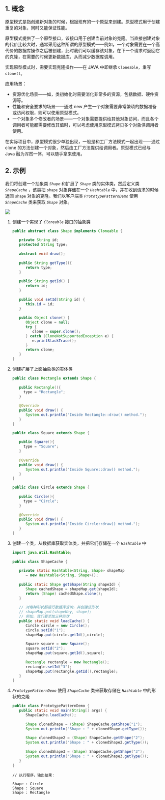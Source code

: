 ## 1. 概念

原型模式是指创建新对象的时候，根据现有的一个原型来创建。原型模式用于创建重复的对象，同时又能保证性能。

原型模式提供了一个原型接口，该接口用于创建当前对象的克隆。当直接创建对象的代价比较大时，通常采用这种所谓的原型模式——例如，一个对象需要在一个高代价的数据库操作之后被创建，此时我们可以缓存该对象，在下一个请求时返回它的克隆，在需要的时候更新数据库，从而减少数据库调用。

实现原型模式时，需要实现克隆操作——在 JAVA 中即继承 `Cloneable`，重写 `clone()`。

应用场景：

- 资源优化场景——如，类初始化时需要消化非常多的资源，包括数据、硬件资源等。 
- 性能和安全要求的场景——通过 new 产生一个对象需要非常繁琐的数据准备或访问权限，则可以使用原型模式。 
- 一个对象多个修改者的场景——一个对象需要提供给其他对象访问，而且各个调用者可能都需要修改其值时，可以考虑使用原型模式拷贝多个对象供调用者使用。

在实际项目中，原型模式很少单独出现，一般是和工厂方法模式一起出现——通过 clone 的方法创建一个对象，然后由工厂方法提供给调用者。原型模式已经与 Java 融为浑然一体，可以随手拿来使用。

## 2. 示例

我们将创建一个抽象类 *`Shape`* 和扩展了 *`Shape`* 类的实体类，然后定义类 *`ShapeCache`* ，该类把 `shape` 对象存储在一个 *`Hashtable`* 中，并在收到请求的时候返回 `shape` 对象的克隆。我们以客户端类 *`PrototypePatternDemo`* 使用 *`ShapeCache`* 类来获取 *`Shape`* 对象。

![](https://chua-n.gitee.io/blog-images/notebooks/Java/73.png)

1. 创建一个实现了 *`Cloneable`* 接口的抽象类

    ```java
    public abstract class Shape implements Cloneable {
       
       private String id;
       protected String type;
       
       abstract void draw();
       
       public String getType(){
          return type;
       }
       
       public String getId() {
          return id;
       }
       
       public void setId(String id) {
          this.id = id;
       }
       
       public Object clone() {
          Object clone = null;
          try {
             clone = super.clone();
          } catch (CloneNotSupportedException e) {
             e.printStackTrace();
          }
          return clone;
       }
    }
    ```

2. 创建扩展了上面抽象类的实体类

    ```java
    public class Rectangle extends Shape {
     
       public Rectangle(){
         type = "Rectangle";
       }
     
       @Override
       public void draw() {
          System.out.println("Inside Rectangle::draw() method.");
       }
    }
    ```

    ```java
    public class Square extends Shape {
     
       public Square(){
         type = "Square";
       }
     
       @Override
       public void draw() {
          System.out.println("Inside Square::draw() method.");
       }
    }
    ```

    ```java
    public class Circle extends Shape {
     
       public Circle(){
         type = "Circle";
       }
     
       @Override
       public void draw() {
          System.out.println("Inside Circle::draw() method.");
       }
    }
    ```

3. 创建一个类，从数据库获取实体类，并把它们存储在一个 *`Hashtable`* 中

    ```java
    import java.util.Hashtable;
     
    public class ShapeCache {
        
       private static Hashtable<String, Shape> shapeMap 
          = new Hashtable<String, Shape>();
     
       public static Shape getShape(String shapeId) {
          Shape cachedShape = shapeMap.get(shapeId);
          return (Shape) cachedShape.clone();
       }
     
       // 对每种形状都运行数据库查询，并创建该形状
       // shapeMap.put(shapeKey, shape);
       // 例如，我们要添加三种形状
       public static void loadCache() {
          Circle circle = new Circle();
          circle.setId("1");
          shapeMap.put(circle.getId(),circle);
     
          Square square = new Square();
          square.setId("2");
          shapeMap.put(square.getId(),square);
     
          Rectangle rectangle = new Rectangle();
          rectangle.setId("3");
          shapeMap.put(rectangle.getId(),rectangle);
       }
    }
    ```

4. *`PrototypePatternDemo`* 使用 *`ShapeCache`* 类来获取存储在 *`Hashtable`* 中的形状的克隆

    ```java
    public class PrototypePatternDemo {
       public static void main(String[] args) {
          ShapeCache.loadCache();
     
          Shape clonedShape = (Shape) ShapeCache.getShape("1");
          System.out.println("Shape : " + clonedShape.getType());        
     
          Shape clonedShape2 = (Shape) ShapeCache.getShape("2");
          System.out.println("Shape : " + clonedShape2.getType());        
     
          Shape clonedShape3 = (Shape) ShapeCache.getShape("3");
          System.out.println("Shape : " + clonedShape3.getType());        
       }
    }
    ```

    ```text
    // 执行程序，输出结果：
    
    Shape : Circle
    Shape : Square
    Shape : Rectangle
    ```

